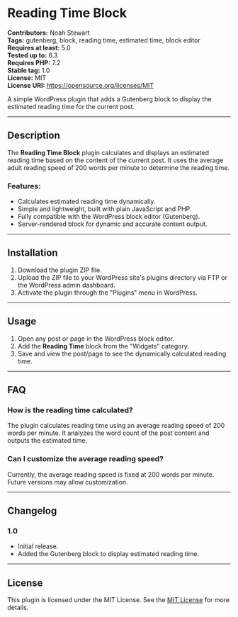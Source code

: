 # Reading Time Block

**Contributors:** Noah Stewart  
**Tags:** gutenberg, block, reading time, estimated time, block editor  
**Requires at least:** 5.0  
**Tested up to:** 6.3  
**Requires PHP:** 7.2  
**Stable tag:** 1.0  
**License:** MIT  
**License URI:** https://opensource.org/licenses/MIT  

A simple WordPress plugin that adds a Gutenberg block to display the estimated reading time for the current post.

---

## Description

The **Reading Time Block** plugin calculates and displays an estimated reading time based on the content of the current post. It uses the average adult reading speed of 200 words per minute to determine the reading time.

### Features:
- Calculates estimated reading time dynamically.
- Simple and lightweight, built with plain JavaScript and PHP.
- Fully compatible with the WordPress block editor (Gutenberg).
- Server-rendered block for dynamic and accurate content output.

---

## Installation

1. Download the plugin ZIP file.
2. Upload the ZIP file to your WordPress site's plugins directory via FTP or the WordPress admin dashboard.
3. Activate the plugin through the "Plugins" menu in WordPress.

---

## Usage

1. Open any post or page in the WordPress block editor.
2. Add the **Reading Time** block from the "Widgets" category.
3. Save and view the post/page to see the dynamically calculated reading time.

---

## FAQ

### **How is the reading time calculated?**
The plugin calculates reading time using an average reading speed of 200 words per minute. It analyzes the word count of the post content and outputs the estimated time.

### **Can I customize the average reading speed?**
Currently, the average reading speed is fixed at 200 words per minute. Future versions may allow customization.

---

## Changelog

### 1.0
- Initial release.
- Added the Gutenberg block to display estimated reading time.

---

## License

This plugin is licensed under the MIT License. See the [MIT License](https://opensource.org/licenses/MIT) for more details.
